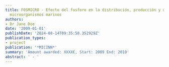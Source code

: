 ```yaml
---
title: FOSMICRO - Efecto del fosforo en la distribución, producción y diversidad de
  microorganismos marinos
authors:
- Dr Jane Doe
date: '2009-01-01'
publishDate: '2024-08-14T09:35:58.352929Z'
publication_types:
- project
publication: '*MICINN*'
summary: 'Amount awarded: XXXX€, Start: 2009 End: 2010'
abstract: ' - '
---
```

